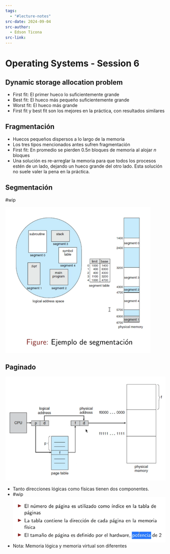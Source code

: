 ```yaml
---
tags:
  - "#lecture-notes"
src-date: 2024-09-04
src-author:
  - Edson Ticona
src-link:
---
```

# Operating Systems - Session 6

## Dynamic storage allocation problem

- First fit: El primer hueco lo suficientemente grande
- Best fit: El hueco más pequeño suficientemente grande
- Worst fit: El hueco más grande
- First fit y best fit son los mejores en la práctica, con resultados similares

## Fragmentación

- Huecos pequeños dispersos a lo largo de la memoria
- Los tres tipos mencionados antes sufren fragmentación
- First fit: En promedio se pierden $0.5n$ bloques de memoria al alojar $n$ bloques
- Una solución es re-arreglar la memoria para que todos los procesos estén de un lado, dejando un hueco grande del otro lado. Esta solución no suele valer la pena en la práctica.

## Segmentación

#wip

![Pasted image 20241113154521](../../utilities/attachments/Pasted%20image%2020241113154521.png)

## Paginado

![Pasted image 20241113162155](../../utilities/attachments/Pasted%20image%2020241113162155.png)
- Tanto direcciones lógicas como físicas tienen dos componentes.
- #wip
![Pasted image 20241113162216](../../utilities/attachments/Pasted%20image%2020241113162216.png)
- Nota: Memoria lógica y memoria virtual son diferentes
